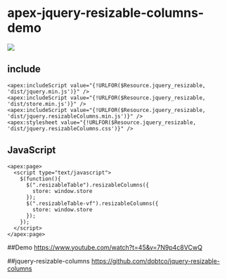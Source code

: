 # apex-jquery-resizable-columns-demo

<img src="http://cdn-ak.f.st-hatena.com/images/fotolife/t/tyoshikawa1106/20151005/20151005181422.png" />

## include
```
<apex:includeScript value="{!URLFOR($Resource.jquery_resizable, 'dist/jquery.min.js')}" />
<apex:includeScript value="{!URLFOR($Resource.jquery_resizable, 'dist/store.min.js')}" />
<apex:includeScript value="{!URLFOR($Resource.jquery_resizable, 'dist/jquery.resizableColumns.min.js')}" />
<apex:stylesheet value="{!URLFOR($Resource.jquery_resizable, 'dist/jquery.resizableColumns.css')}" />
```

## JavaScript
```
<apex:page>
  <script type="text/javascript">
    $(function(){
      $(".resizableTable").resizableColumns({
        store: window.store
      });
      $(".resizableTable-vf").resizableColumns({
        store: window.store
      });
    });
  </script>
</apex:page>
```

##Demo
<a href="https://www.youtube.com/watch?t=45&v=7N9p4c8VCwQ">https://www.youtube.com/watch?t=45&v=7N9p4c8VCwQ</a>

##jquery-resizable-columns
<a href="https://github.com/dobtco/jquery-resizable-columns">https://github.com/dobtco/jquery-resizable-columns</a>
